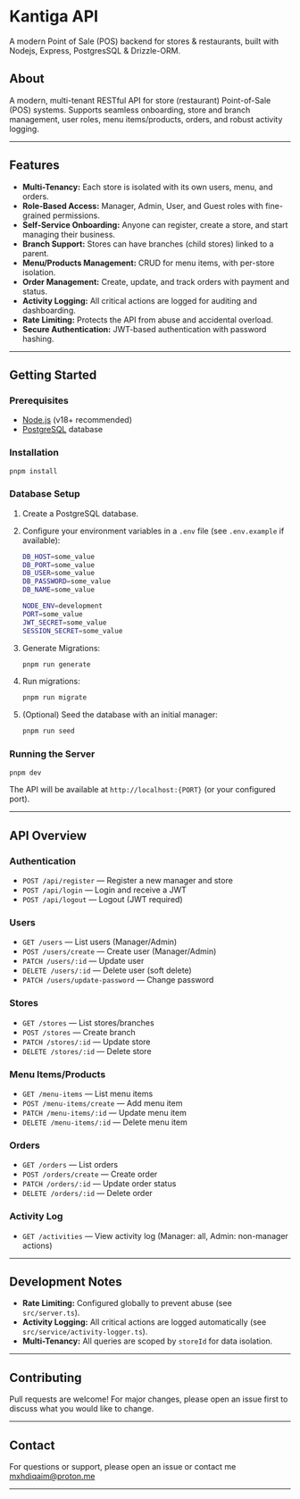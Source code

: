 # Kantiga API

A modern Point of Sale (POS) backend for stores & restaurants, built with Nodejs, Express, PostgresSQL & Drizzle-ORM.

## About

A modern, multi-tenant RESTful API for store (restaurant) Point-of-Sale (POS) systems.
Supports seamless onboarding, store and branch management, user roles, menu items/products, orders, and robust activity logging.

---

## Features

- **Multi-Tenancy:** Each store is isolated with its own users, menu, and orders.
- **Role-Based Access:** Manager, Admin, User, and Guest roles with fine-grained permissions.
- **Self-Service Onboarding:** Anyone can register, create a store, and start managing their business.
- **Branch Support:** Stores can have branches (child stores) linked to a parent.
- **Menu/Products Management:** CRUD for menu items, with per-store isolation.
- **Order Management:** Create, update, and track orders with payment and status.
- **Activity Logging:** All critical actions are logged for auditing and dashboarding.
- **Rate Limiting:** Protects the API from abuse and accidental overload.
- **Secure Authentication:** JWT-based authentication with password hashing.

---

## Getting Started

### Prerequisites

- [Node.js](https://nodejs.org/) (v18+ recommended)
- [PostgreSQL](https://www.postgresql.org/) database

### Installation

```bash
pnpm install
```

### Database Setup

1. Create a PostgreSQL database.
2. Configure your environment variables in a `.env` file (see `.env.example` if available):

    ```bash
    DB_HOST=some_value
    DB_PORT=some_value
    DB_USER=some_value
    DB_PASSWORD=some_value
    DB_NAME=some_value

    NODE_ENV=development
    PORT=some_value
    JWT_SECRET=some_value
    SESSION_SECRET=some_value
    ```

3. Generate Migrations:

    ```bash
    pnpm run generate
    ```

4. Run migrations:

    ```bash
    pnpm run migrate
    ```

5. (Optional) Seed the database with an initial manager:

    ```bash
    pnpm run seed
    ```

### Running the Server

```bash
pnpm dev
```

The API will be available at `http://localhost:{PORT}` (or your configured port).

---

## API Overview

### Authentication

- `POST /api/register` — Register a new manager and store
- `POST /api/login` — Login and receive a JWT
- `POST /api/logout` — Logout (JWT required)

### Users

- `GET /users` — List users (Manager/Admin)
- `POST /users/create` — Create user (Manager/Admin)
- `PATCH /users/:id` — Update user
- `DELETE /users/:id` — Delete user (soft delete)
- `PATCH /users/update-password` — Change password

### Stores

- `GET /stores` — List stores/branches
- `POST /stores` — Create branch
- `PATCH /stores/:id` — Update store
- `DELETE /stores/:id` — Delete store

### Menu Items/Products

- `GET /menu-items` — List menu items
- `POST /menu-items/create` — Add menu item
- `PATCH /menu-items/:id` — Update menu item
- `DELETE /menu-items/:id` — Delete menu item

### Orders

- `GET /orders` — List orders
- `POST /orders/create` — Create order
- `PATCH /orders/:id` — Update order status
- `DELETE /orders/:id` — Delete order

### Activity Log

- `GET /activities` — View activity log (Manager: all, Admin: non-manager actions)

---

## Development Notes

- **Rate Limiting:** Configured globally to prevent abuse (see `src/server.ts`).
- **Activity Logging:** All critical actions are logged automatically (see `src/service/activity-logger.ts`).
- **Multi-Tenancy:** All queries are scoped by `storeId` for data isolation.

---

## Contributing

Pull requests are welcome! For major changes, please open an issue first to discuss what you would like to change.

<!-- ---

## License

[MIT](LICENSE) -->

---

## Contact

For questions or support, please open an issue or contact me mxhdiqaim@proton.me

---
